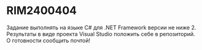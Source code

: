 # RIM2400404
Задание выполнять на языке C#  для .NET Framework версии не ниже 2.
Результаты в виде проекта Visual Studio положить себе в репозиторий.
О готовности сообщить почтой!
